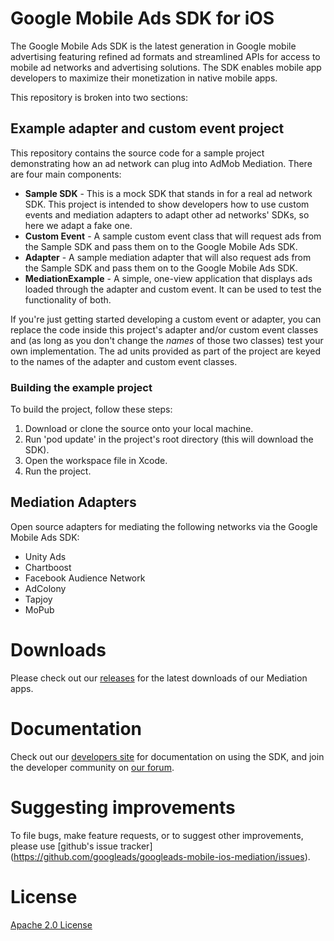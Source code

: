 # Google Mobile Ads SDK for iOS

The Google Mobile Ads SDK is the latest generation in Google mobile advertising
featuring refined ad formats and streamlined APIs for access to mobile ad
networks and advertising solutions. The SDK enables mobile app developers to
maximize their monetization in native mobile apps.

This repository is broken into two sections:

## Example adapter and custom event project

This repository contains the source code for a sample project demonstrating how
an ad network can plug into AdMob Mediation. There are four main components:

- **Sample SDK** - This is a mock SDK that stands in for a real ad network SDK.
    This project is intended to show developers how to use custom events and
    mediation adapters to adapt other ad networks' SDKs, so here we adapt a
    fake one.
- **Custom Event** - A sample custom event class that will request ads from the
    Sample SDK and pass them on to the Google Mobile Ads SDK.
- **Adapter** - A sample mediation adapter that will also request ads from the
    Sample SDK and pass them on to the Google Mobile Ads SDK.
- **MediationExample** - A simple, one-view application that displays
    ads loaded through the adapter and custom event. It can be used to test the
    functionality of both.

If you're just getting started developing a custom event or adapter, you can
replace the code inside this project's adapter and/or custom event classes
and (as long as you don't change the *names* of those two classes) test your
own implementation. The ad units provided as part of the project are keyed to
the names of the adapter and custom event classes.

### Building the example project

To build the project, follow these steps:

1.  Download or clone the source onto your local machine.
2.  Run 'pod update' in the project's root directory (this will download the
    SDK).
3.  Open the workspace file in Xcode.
4.  Run the project.

## Mediation Adapters

Open source adapters for mediating the following networks via the Google Mobile
Ads SDK:

* Unity Ads
* Chartboost
* Facebook Audience Network
* AdColony
* Tapjoy
* MoPub

# Downloads

Please check out our
[releases](https://github.com/googleads/googleads-mobile-ios-mediation/releases)
for the latest downloads of our Mediation apps.

# Documentation

Check out our
[developers site](https://firebase.google.com/docs/admob/) for documentation on
using the SDK, and join the developer community on
[our forum](https://groups.google.com/forum/#!forum/google-admob-ads-sdk).

# Suggesting improvements

To file bugs, make feature requests, or to suggest other improvements, please
use [github's issue tracker]
(https://github.com/googleads/googleads-mobile-ios-mediation/issues).

# License

[Apache 2.0 License](http://www.apache.org/licenses/LICENSE-2.0.html)
